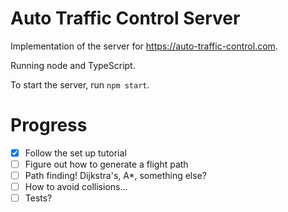 # Auto Traffic Control Server

Implementation of the server for https://auto-traffic-control.com.

Running node and TypeScript.

To start the server, run `npm start`.

# Progress

- [x] Follow the set up tutorial
- [ ] Figure out how to generate a flight path
- [ ] Path finding! Dijkstra's, A\*, something else?
- [ ] How to avoid collisions...
- [ ] Tests?
